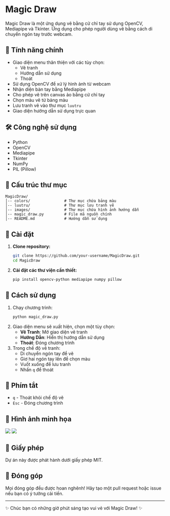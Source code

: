 # Magic Draw

Magic Draw là một ứng dụng vẽ bằng cử chỉ tay sử dụng OpenCV, Mediapipe và Tkinter. Ứng dụng cho phép người dùng vẽ bằng cách di chuyển ngón tay trước webcam.

## 🚀 Tính năng chính

- Giao diện menu thân thiện với các tùy chọn:
  - Vẽ tranh
  - Hướng dẫn sử dụng
  - Thoát
- Sử dụng OpenCV để xử lý hình ảnh từ webcam
- Nhận diện bàn tay bằng Mediapipe
- Cho phép vẽ trên canvas ảo bằng cử chỉ tay
- Chọn màu vẽ từ bảng màu
- Lưu tranh vẽ vào thư mục `luutru`
- Giao diện hướng dẫn sử dụng trực quan

## 🛠️ Công nghệ sử dụng

- Python
- OpenCV
- Mediapipe
- Tkinter
- NumPy
- PIL (Pillow)

## 📂 Cấu trúc thư mục

```
MagicDraw/
│-- colors/               # Thư mục chứa bảng màu
│-- luutru/               # Thư mục lưu tranh vẽ
│-- images/               # Thư mục chứa hình ảnh hướng dẫn
│-- magic_draw.py         # File mã nguồn chính
│-- README.md             # Hướng dẫn sử dụng
```

## 🔧 Cài đặt

1. **Clone repository:**

   ```sh
   git clone https://github.com/your-username/MagicDraw.git
   cd MagicDraw
   ```

2. **Cài đặt các thư viện cần thiết:**

   ```sh
   pip install opencv-python mediapipe numpy pillow
   ```

## 🎨 Cách sử dụng

1. Chạy chương trình:
   ```sh
   python magic_draw.py
   ```
2. Giao diện menu sẽ xuất hiện, chọn một tùy chọn:
   - **Vẽ Tranh**: Mở giao diện vẽ tranh
   - **Hướng Dẫn**: Hiển thị hướng dẫn sử dụng
   - **Thoát**: Đóng chương trình
3. Trong chế độ vẽ tranh:
   - Di chuyển ngón tay để vẽ
   - Giơ hai ngón tay lên để chọn màu
   - Vuốt xuống để lưu tranh
   - Nhấn `q` để thoát

## 📌 Phím tắt

- `q` - Thoát khỏi chế độ vẽ
- `Esc` - Đóng chương trình

## 📸 Hình ảnh minh họa
![](pre.jpg)
![](pre2.jpg)



## 📜 Giấy phép

Dự án này được phát hành dưới giấy phép MIT.

## 🤝 Đóng góp

Mọi đóng góp đều được hoan nghênh! Hãy tạo một pull request hoặc issue nếu bạn có ý tưởng cải tiến.

---

✨ Chúc bạn có những giờ phút sáng tạo vui vẻ với Magic Draw! ✨

